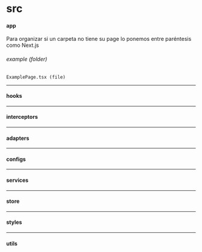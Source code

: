 # src
#### app
Para organizar si un carpeta no tiene su page lo ponemos entre paréntesis como Next.js
###### example (folder)
    ExamplePage.tsx (file)
------------
#### hooks
------------
#### interceptors
------------
#### adapters
------------
#### configs
------------

#### services
------------

#### store
------------

#### styles 
------------

#### utils
